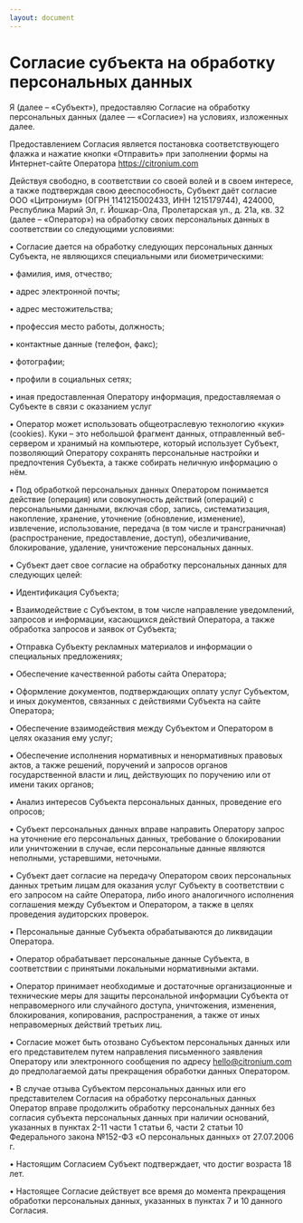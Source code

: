 ```yaml
---
layout: document
---
```


# Согласие субъекта на обработку персональных данных

Я (далее – «Субъект»), предоставляю Согласие на обработку персональных данных (далее — «Согласие») на условиях, изложенных далее.

Предоставлением Согласия является постановка соответствующего флажка и нажатие кнопки «Отправить» при заполнении формы на Интернет-сайте Оператора https://citronium.com 

Действуя свободно, в соответствии со своей волей и в своем интересе, а также подтверждая свою дееспособность, Субъект даёт согласие ООО «Цитрониум» (ОГРН 1141215002433, ИНН 1215179744), 424000, Республика Марий Эл, г. Йошкар-Ола, Пролетарская ул., д. 21а, кв. 32 (далее – «Оператор») на обработку своих персональных данных в соответствии со следующими условиями:

•	Согласие дается на обработку следующих персональных данных Субъекта, не являющихся специальными или биометрическими:

•	фамилия, имя, отчество;

•	адрес электронной почты;

•	адрес местожительства;

•	профессия место работы, должность;

•	контактные данные (телефон, факс);

•	фотографии;

•	профили в социальных сетях;

•	иная предоставленная Оператору информация, предоставляемая о Субъекте в связи с оказанием услуг

•	Оператор может использовать общеотраслевую технологию «куки» (cookies). Куки – это небольшой фрагмент данных, отправленный веб-сервером и хранимый на компьютере, который использует Субъект, позволяющий Оператору сохранять персональные настройки и предпочтения Субъекта, а также собирать неличную информацию о нём.

•	Под обработкой персональных данных Оператором понимается действие (операция) или совокупность действий (операций) с персональными данными, включая сбор, запись, систематизация, накопление, хранение, уточнение (обновление, изменение), извлечение, использование, передача (в том числе и трансграничная) (распространение, предоставление, доступ), обезличивание, блокирование, удаление, уничтожение персональных данных.

•	Субъект дает свое согласие на обработку персональных данных для следующих целей:

•	Идентификация Субъекта;

•	Взаимодействие с Субъектом, в том числе направление уведомлений, запросов и информации, касающихся действий Оператора, а также обработка запросов и заявок от Субъекта;

•	Отправка Субъекту рекламных материалов и информации о специальных предложениях;

•	Обеспечение качественной работы сайта Оператора;

•	Оформление документов, подтверждающих оплату услуг Субъектом, и иных документов, связанных с действиями Субъекта на сайте Оператора;

•	Обеспечение взаимодействия между Субъектом и Оператором в целях оказания ему услуг;

•	Обеспечение исполнения нормативных и ненормативных правовых актов, а также решений, поручений и запросов органов государственной власти и лиц, действующих по поручению или от имени таких органов;

•	Анализ интересов Субъекта персональных данных, проведение его опросов;

•	Субъект персональных данных вправе направить Оператору запрос на уточнение его персональных данных, требование о блокировании или уничтожении в случае, если персональные данные являются неполными, устаревшими, неточными.

•	Субъект дает согласие на передачу Оператором своих персональных данных третьим лицам для оказания услуг Субъекту в соответствии с его запросом на сайте Оператора, либо иного аналогичного исполнения соглашения между Субъектом и Оператором, а также в целях проведения аудиторских проверок.

•	Персональные данные Субъекта обрабатываются до ликвидации Оператора.

•	Оператор обрабатывает персональные данные Субъекта, в соответствии с принятыми локальными нормативными актами.

•	Оператор принимает необходимые и достаточные организационные и технические меры для защиты персональной информации Субъекта от неправомерного или случайного доступа, уничтожения, изменения, блокирования, копирования, распространения, а также от иных неправомерных действий третьих лиц.

•	Согласие может быть отозвано Субъектом персональных данных или его представителем путем направления письменного заявления Оператору или электронного сообщения по адресу hello@citronium.com до предполагаемой даты прекращения обработки данных Оператором.

•	В случае отзыва Субъектом персональных данных или его представителем Согласия на обработку персональных данных Оператор вправе продолжить обработку персональных данных без согласия субъекта персональных данных при наличии оснований, указанных в пунктах 2-11 части 1 статьи 6, части 2 статьи 10 Федерального закона №152-ФЗ «О персональных данных» от 27.07.2006 г.

•	Настоящим Согласием Субъект подтверждает, что достиг возраста 18 лет.

•	Настоящее Согласие действует все время до момента прекращения обработки персональных данных, указанных в пунктах 7 и 10 данного Согласия. 

